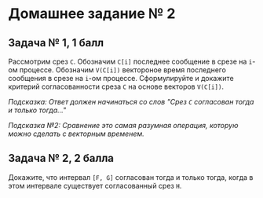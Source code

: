# Домашнее задание № 2

## Задача № 1, 1 балл
Рассмотрим срез `C`. Обозначим `C[i]` последнее сообщение в срезе на `i`-ом процессе. Обозначим `V(C[i])` вектороное время 
последнего сообщения в срезе на `i`-ом процессе. Сформулируйте и докажите критерий согласованности среза `C` на основе векторов `V(C[i])`.

*Подсказка: Ответ должен начинаться со слов "Срез `C` согласован тогда и только тогда..."*

*Подсказка №2: Сравнение это самая разумная операция, которую можно сделать с векторным временем.*

## Задача № 2, 2 балла
Докажите, что интервал `[F, G]` согласован тогда и только тогда, когда в этом интервале существует согласованный срез `H`.
